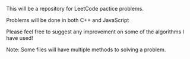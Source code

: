 This will be a repository for LeetCode pactice problems.

Problems will be done in both C++ and JavaScript

Please feel free to suggest any improvement on some of the algorithms I have used!

Note: Some files will have multiple methods to solving a problem.
